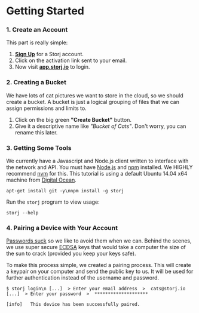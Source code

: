 
# Getting Started

### 1. Create an Account

This part is really simple:

1. [**Sign Up**](https://app.storj.io/#/signup) for a Storj account.
2. Click on the activation link sent to your email.
3. Now visit [**app.storj.io**](https://app.storj.io) to login.


### 2. Creating a Bucket

We have lots of cat pictures we want to store in the cloud, so we should create a bucket. A bucket is just a logical grouping of files that we can assign permissions and limits to.

1. Click on the big green **"Create Bucket"** button. 
2. Give it a descriptive name like *"Bucket of Cats"*. Don't worry, you can rename this later.


### 3. Getting Some Tools

We currently have a Javascript and Node.js client written to interface with the network and API. You must have [Node.js](https://nodejs.org) and [npm](https://www.npmjs.com/) installed. We HIGHLY recommend [nvm](https://github.com/creationix/nvm) for this. This tutorial is using a default Ubuntu 14.04 x64 machine from [Digital Ocean](https://www.digitalocean.com/).

    apt-get install git -y\nnpm install -g storj

Run the `storj` program to view usage:
    
    storj --help


### 4. Pairing a Device with Your Account

[Passwords suck](https://www.fastcompany.com/3055656/the-recommender/the-25-most-popular-passwords-of-2015-or-humans-suck) so we like to avoid them when we can. Behind the scenes, we use super secure [ECDSA](https://en.wikipedia.org/wiki/Elliptic_Curve_Digital_Signature_Algorithm) keys that would take a computer the size of the sun to crack (provided you keep your keys safe).

To make this process simple, we created a pairing process. This will create a keypair on your computer and send the public key to us. It will be used for further authentication instead of the username and password.

    $ storj login\n [...]  > Enter your email address  >  cats@storj.io
    [...]  > Enter your password  >  ********************
    
    [info]   This device has been successfully paired.
